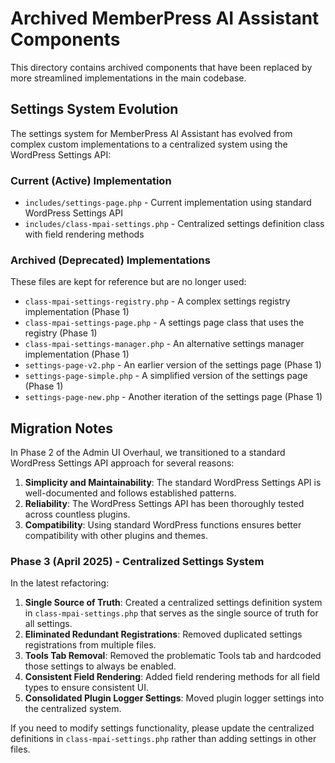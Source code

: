 # Archived MemberPress AI Assistant Components

This directory contains archived components that have been replaced by more streamlined implementations in the main codebase.

## Settings System Evolution

The settings system for MemberPress AI Assistant has evolved from complex custom implementations to a centralized system using the WordPress Settings API:

### Current (Active) Implementation

- `includes/settings-page.php` - Current implementation using standard WordPress Settings API
- `includes/class-mpai-settings.php` - Centralized settings definition class with field rendering methods

### Archived (Deprecated) Implementations

These files are kept for reference but are no longer used:

- `class-mpai-settings-registry.php` - A complex settings registry implementation (Phase 1)
- `class-mpai-settings-page.php` - A settings page class that uses the registry (Phase 1)
- `class-mpai-settings-manager.php` - An alternative settings manager implementation (Phase 1)
- `settings-page-v2.php` - An earlier version of the settings page (Phase 1)
- `settings-page-simple.php` - A simplified version of the settings page (Phase 1)
- `settings-page-new.php` - Another iteration of the settings page (Phase 1)

## Migration Notes

In Phase 2 of the Admin UI Overhaul, we transitioned to a standard WordPress Settings API approach for several reasons:

1. **Simplicity and Maintainability**: The standard WordPress Settings API is well-documented and follows established patterns.
2. **Reliability**: The WordPress Settings API has been thoroughly tested across countless plugins.
3. **Compatibility**: Using standard WordPress functions ensures better compatibility with other plugins and themes.

### Phase 3 (April 2025) - Centralized Settings System

In the latest refactoring:

1. **Single Source of Truth**: Created a centralized settings definition system in `class-mpai-settings.php` that serves as the single source of truth for all settings.
2. **Eliminated Redundant Registrations**: Removed duplicated settings registrations from multiple files.
3. **Tools Tab Removal**: Removed the problematic Tools tab and hardcoded those settings to always be enabled.
4. **Consistent Field Rendering**: Added field rendering methods for all field types to ensure consistent UI.
5. **Consolidated Plugin Logger Settings**: Moved plugin logger settings into the centralized system.

If you need to modify settings functionality, please update the centralized definitions in `class-mpai-settings.php` rather than adding settings in other files.